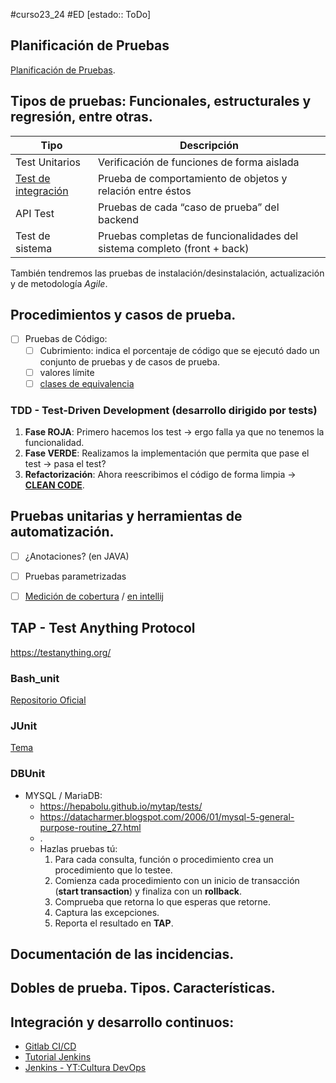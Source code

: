#curso23_24 #ED [estado:: ToDo] 


## Planificación de Pruebas
[Planificación de Pruebas](https://www.guru99.com/es/test-planning.html).


## Tipos de pruebas: Funcionales, estructurales y regresión, entre otras.

| Tipo | Descripción |
| --- | --- |
| Test Unitarios | Verificación de funciones de forma aislada |
| [Test de integración](https://qalified.com/es/blog/pruebas-de-integracion-que-son/) | Prueba de comportamiento de objetos y relación entre éstos |
| API Test | Pruebas de cada “caso de prueba” del backend |
| Test de sistema | Pruebas completas de funcionalidades del sistema completo (front + back) |

También tendremos las pruebas de instalación/desinstalación, actualización y de metodología *Agile*.


## Procedimientos y casos de prueba.
 + [ ] Pruebas de Código:
   + [ ] Cubrimiento: indica el porcentaje de código que se ejecutó dado un conjunto de pruebas y de casos de prueba.
   + [ ] valores límite
   + [ ] [clases de equivalencia](https://sarreplec.caib.es/pluginfile.php/11333/mod_resource/content/8/ED03_Contenidos/a1_determinar_las_clases_de_equivalencia.html)
   
### TDD - Test-Driven Development (desarrollo dirigido por tests)
1. **Fase ROJA**: Primero hacemos los test -> ergo falla ya que no tenemos la funcionalidad.
2. **Fase VERDE**: Realizamos la implementación que permita que pase el test -> pasa el test?
3. **Refactorización**: Ahora reescribimos el código de forma limpia -> [**CLEAN CODE**](https://www.ivoox.com/importancia-clean-code-script-time-audios-mp3_rf_123494197_1.html).

       
## Pruebas unitarias y herramientas de automatización.
+ [ ] ¿Anotaciones? (en JAVA)
+ [ ] Pruebas parametrizadas
+ [ ] [Medición de cobertura](https://www.guru99.com/es/code-coverage.html) / [en intellij](https://es.helpr.me/8679-how-do-i-see-code-coverage-in-intellij)


## TAP - Test Anything Protocol
https://testanything.org/


### Bash_unit      
[Repositorio Oficial](https://github.com/pgrange/bash_unit)

### JUnit
[Tema](https://rcasalla.gitbooks.io/libro-desarrollo-de-software/content/libro/temas/t_pruebas/prue_junit.html)

### DBUnit
+ MYSQL / MariaDB:
  + https://hepabolu.github.io/mytap/tests/
  + https://datacharmer.blogspot.com/2006/01/mysql-5-general-purpose-routine_27.html
  + .
  + Hazlas pruebas tú:
    1. Para cada consulta, función o procedimiento crea un procedimiento que lo testee.
    2. Comienza cada procedimiento con un inicio de transacción (**start transaction**) y finaliza con un **rollback**.
    3. Comprueba que retorna lo que esperas que retorne.
    4. Captura las excepciones.
    5. Reporta el resultado en **TAP**.
         
## Documentación de las incidencias.


## Dobles de prueba. Tipos. Características.


## Integración y desarrollo continuos:
+ [Gitlab CI/CD](https://docs.gitlab.com/ee/ci/quick_start/)
+ [Tutorial Jenkins](https://codingpotions.com/jenkins-integracion-continua/)
+ [Jenkins - YT:Cultura DevOps](https://m.youtube.com/playlist?list=PLdOotbFwzDIiU4Hs8ySZr-phOeGMBY_3D)